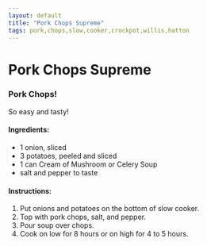 ```yaml
---
layout: default
title: "Pork Chops Supreme"
tags: pork,chops,slow,cooker,crockpot,willis,hatton
---
```

# Pork Chops Supreme

### Pork Chops!
So easy and tasty!

#### Ingredients:
- 1 onion, sliced
- 3 potatoes, peeled and sliced
- 1 can Cream of Mushroom or Celery Soup
- salt and pepper to taste

#### Instructions:
1. Put onions and potatoes on the bottom of slow cooker.
2. Top with pork chops, salt, and pepper.
3. Pour soup over chops.
4. Cook on low for 8 hours or on high for 4 to 5 hours.
